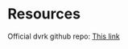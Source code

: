 # Resources
Official dvrk github repo: [This link](https://github.com/jhu-dvrk/sawIntuitiveResearchKit/wiki)